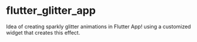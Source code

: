 # flutter_glitter_app
 Idea of creating sparkly glitter animations in Flutter App! using a customized widget that creates this effect.
